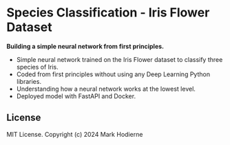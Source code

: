 # Species Classification - Iris Flower Dataset
**Building a simple neural network from first principles.**

- Simple neural network trained on the Iris Flower dataset to classify three species of Iris.
- Coded from first principles without using any Deep Learning Python libraries.
- Understanding how a neural network works at the lowest level.
- Deployed model with FastAPI and Docker.


## License

MIT License.
Copyright (c) 2024 Mark Hodierne
